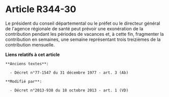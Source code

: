 # Article R344-30

Le président du conseil départemental ou le préfet ou le directeur général de l'agence régionale de santé peut prévoir une
exonération de la contribution pendant les périodes de vacances et, à cette fin, fragmenter la contribution en semaines, une
semaine représentant trois treizièmes de la contribution mensuelle.

**Liens relatifs à cet article**

	**Anciens textes**:

	  - Décret n°77-1547 du 31 décembre 1977 - art. 3 (Ab)

	**Modifié par**:

	  - Décret n°2013-938 du 18 octobre 2013 - art. 1 (VD)
